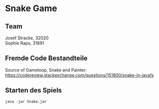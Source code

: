 # Snake Game

## Team

Josef Stracke, 32020\
Sophie Raps, 31891

## Fremde Code Bestandteile

Source of Gameloop, Snake and Painter:\
https://codereview.stackexchange.com/questions/151800/snake-in-javafx

## Starten des Spiels
```
java -jar Snake.jar
```
